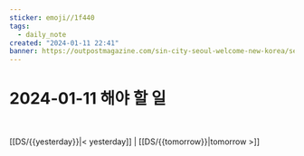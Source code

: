 ```yaml
---
sticker: emoji//1f440
tags:
  - daily_note
created: "2024-01-11 22:41"
banner: https://outpostmagazine.com/sin-city-seoul-welcome-new-korea/seoul-skyline-photo/
---
```

# 2024-01-11 해야 할 일

​


[[DS/{{yesterday}}|< yesterday]] | [[DS/{{tomorrow}}|tomorrow >]]